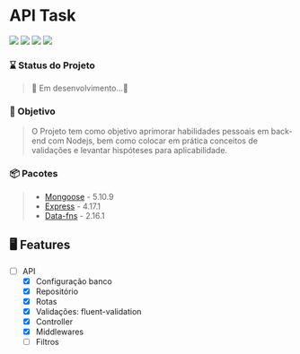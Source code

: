 # API Task

<img src="https://img.shields.io/static/v1?label=&message=Nodejs - API&color=505050&style=for-the-badge&logo=Node.js"/> <img src="https://img.shields.io/static/v1?label=&message=Ecmascript&color=505050&style=for-the-badge&logo=Javascript"/> <img src="https://img.shields.io/static/v1?label=&message=MongoDb&color=505050&style=for-the-badge&logo=MongoDB"/> <img src="https://img.shields.io/static/v1?label=Yarn&message=1.22.5&color=2C8EBB&style=for-the-badge&logo=Yarn"/>

### ⌛ Status do Projeto

> 🚧  Em desenvolvimento...🚧
### 🎯  Objetivo

> O Projeto tem como objetivo aprimorar habilidades pessoais em back-end com Nodejs, bem como colocar em prática conceitos de validações e levantar hispóteses para aplicabilidade.


### 📦 Pacotes

> - [Mongoose](https://mongoosejs.com/) - 5.10.9
> - [Express](https://expressjs.com/pt-br/) - 4.17.1
> - [Data-fns](https://date-fns.org/) - 2.16.1

## 🖥️ Features

- [ ] API
  - [x] Configuração banco
  - [x] Repositório
  - [x] Rotas
  - [x] Validações: fluent-validation
  - [x] Controller
  - [x] Middlewares
  - [ ] Filtros
